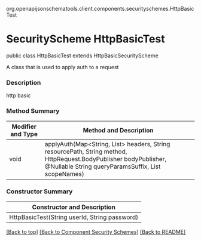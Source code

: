 org.openapijsonschematools.client.components.securityschemes.HttpBasicTest
# SecurityScheme HttpBasicTest

public class HttpBasicTest
extends HttpBasicSecurityScheme

A class that is used to apply auth to a request

### Description
http basic

### Method Summary
| Modifier and Type | Method and Description |
| ----------------- | ---------------------- |
| void              | applyAuth(Map<String, List<String>> headers, String resourcePath, String method, HttpRequest.BodyPublisher bodyPublisher, @Nullable String queryParamsSuffix, List<String> scopeNames) |

### Constructor Summary
| Constructor and Description |
| --------------------------- |
| HttpBasicTest(String userId, String password) |

[[Back to top]](#top) [[Back to Component Security Schemes]](../../../README.md#Component-SecuritySchemes) [[Back to README]](../../../README.md)
